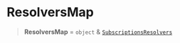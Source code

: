 # ResolversMap

> **ResolversMap** = `object` & [`SubscriptionsResolvers`](SubscriptionsResolvers.md)
